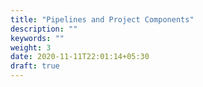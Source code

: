 ```yaml
---
title: "Pipelines and Project Components"
description: ""
keywords: ""
weight: 3
date: 2020-11-11T22:01:14+05:30
draft: true
---
```


